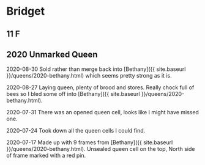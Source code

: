 # Bridget
## 11 F
## 2020 Unmarked Queen

2020-08-30 Sold rather than merge back into [Bethany]({{ site.baseurl }}/queens/2020-bethany.html) which seems pretty strong as it is.

2020-08-27 Laying queen, plenty of brood and stores.  Really chock full of bees so I bled some off into [Bethany]({{ site.baseurl }}/queens/2020-bethany.html).

2020-07-31 There was an opened queen cell, looks like I might have missed one.

2020-07-24 Took down all the queen cells I could find.

2020-07-17 Made up with 9 frames from [Bethany]({{ site.baseurl }}/queens/2020-bethany.html).  Unsealed queen cell on the top, North side of frame marked with a red pin.
